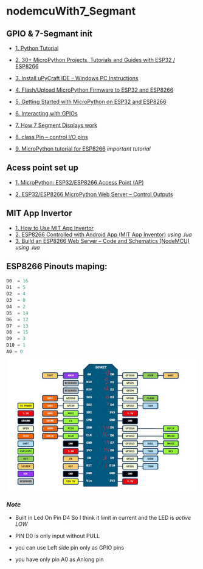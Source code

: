 # nodemcuWith7_Segmant

## GPIO & 7-Segmant init

- [1. Python Tutorial](https://www.w3schools.com/python/default.asp)

- [2. 30+ MicroPython Projects, Tutorials and Guides with ESP32 / ESP8266](https://randomnerdtutorials.com/projects-esp32-esp8266-micropython/)

- [3. Install uPyCraft IDE – Windows PC Instructions](https://randomnerdtutorials.com/install-upycraft-ide-windows-pc-instructions/)

- [4. Flash/Upload MicroPython Firmware to ESP32 and ESP8266](https://randomnerdtutorials.com/flash-upload-micropython-firmware-esp32-esp8266/)

- [5. Getting Started with MicroPython on ESP32 and ESP8266](https://randomnerdtutorials.com/getting-started-micropython-esp32-esp8266/)

- [6. Interacting with GPIOs](https://randomnerdtutorials.com/micropython-gpios-esp32-esp8266/)

- [7. How 7 Segment Displays work](https://randomnerdtutorials.com/circuits-7-segment-displays/)

- [8. class Pin – control I/O pins](http://docs.micropython.org/en/latest/library/machine.Pin.html)

- [9. MicroPython tutorial for ESP8266](https://docs.micropython.org/en/latest/esp8266/tutorial/index.html) *important tutorial*

## Acess point set up
  - [1. MicroPython: ESP32/ESP8266 Access Point (AP)](https://randomnerdtutorials.com/micropython-esp32-esp8266-access-point-ap/)

  - [2. ESP32/ESP8266 MicroPython Web Server – Control Outputs](https://randomnerdtutorials.com/esp32-esp8266-micropython-web-server/)

## MIT App Invertor
  - [1. How to Use MIT App Invertor](https://www.youtube.com/watch?v=qWKcOnoyBzE) 
  - [2. ESP8266 Controlled with Android App (MIT App Inventor)](https://randomnerdtutorials.com/esp8266-controlled-with-android-app-mit-app-inventor/) *using .lua*
  - [3. Build an ESP8266 Web Server – Code and Schematics (NodeMCU)](https://randomnerdtutorials.com/esp8266-web-server/) *using .lua*

## ESP8266 Pinouts maping:
```python
D0  = 16
D1  = 5
D2  = 4
D3  = 0
D4  = 2
D5  = 14
D6  = 12
D7  = 13
D8  = 15
D9  = 3
D10 = 1
A0 = 0
```
![ESP8266 Pinouts](./pins.png)

### *Note*
- Built in Led On Pin D4 So I think it limit in current and the LED is *active LOW*

- PIN D0 is only input without PULL

- you can use Left side pin only as GPIO pins 

- you have only pin A0 as Anlong pin

